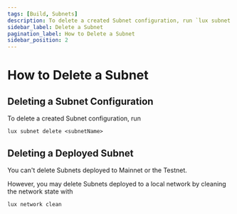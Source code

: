 ```yaml
---
tags: [Build, Subnets]
description: To delete a created Subnet configuration, run `lux subnet delete <subnetName>`.
sidebar_label: Delete a Subnet
pagination_label: How to Delete a Subnet
sidebar_position: 2
---
```


# How to Delete a Subnet

## Deleting a Subnet Configuration

To delete a created Subnet configuration, run

`lux subnet delete <subnetName>`

## Deleting a Deployed Subnet

You can't delete Subnets deployed to Mainnet or the Testnet.

However, you may delete Subnets deployed to a local network by cleaning the network state with

```shell
lux network clean
```
